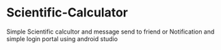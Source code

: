 # Scientific-Calculator
Simple Scientific calcultor and message send to friend or Notification and  simple login portal   using android studio 

